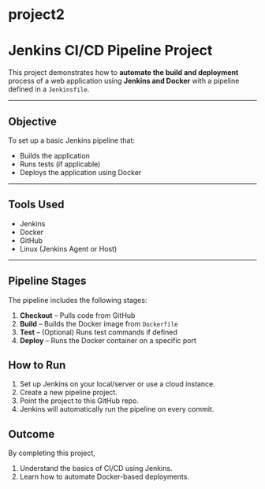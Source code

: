 # project2

# Jenkins CI/CD Pipeline Project

This project demonstrates how to **automate the build and deployment** process of a web application using **Jenkins and Docker** with a pipeline defined in a `Jenkinsfile`.

---

##  Objective

To set up a basic Jenkins pipeline that:
- Builds the application
- Runs tests (if applicable)
- Deploys the application using Docker

---

## Tools Used

- Jenkins
- Docker
- GitHub
- Linux (Jenkins Agent or Host)

---

## Pipeline Stages

The pipeline includes the following stages:

1. **Checkout** – Pulls code from GitHub
2. **Build** – Builds the Docker image from `Dockerfile`
3. **Test** – (Optional) Runs test commands if defined
4. **Deploy** – Runs the Docker container on a specific port

## How to Run

1. Set up Jenkins on your local/server or use a cloud instance.
2. Create a new pipeline project.
3. Point the project to this GitHub repo.
4. Jenkins will automatically run the pipeline on every commit.

## Outcome

By completing this project, 

1. Understand the basics of CI/CD using Jenkins.
2. Learn how to automate Docker-based deployments.
